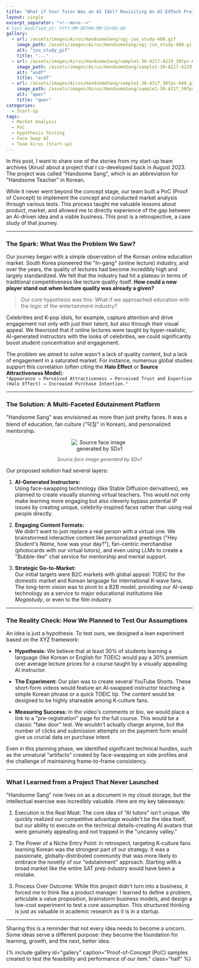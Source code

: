 ```yaml
---
title: "What if Your Tutor Was an AI Idol? Revisiting An AI-EdTech Project: \"Handsome Sang\""
layout: single
excerpt_separator: "<!--more-->"
# last_modified_at: YYYY-MM-DDTHH:MM:SS+09:00
gallery:
  - url: /assets/images/Airus/HandsomeSang/sgj-joo_study-480.gif
    image_path: /assets/images/Airus/HandsomeSang/sgj-joo_study-480.gif
    alt: "joo_study_gif"
    title: "..."
  - url: /assets/images/Airus/HandsomeSang/sample1-30-A217-A219_30fps-640.gif
    image_path: /assets/images/Airus/HandsomeSang/sample1-30-A217-A219_30fps-640.gif
    alt: "asdf"
    title: "asdf"
  - url: /assets/images/Airus/HandsomeSang/sample1-30-A317_30fps-640.gif
    image_path: /assets/images/Airus/HandsomeSang/sample1-30-A317_30fps-640.gif
    alt: "qwer"
    title: "qwer"
categories:
  - Start-up
tags:
  - Market Analysis
  - PoC
  - Hypothesis Testing
  - Face Swap AI
  - Team Airus (Start-up)
---
```


In this post, I want to share one of the stories from my start-up team archives (Airus) about a project that I co-developed back in August 2023.
The project was called "Handsome Sang", which is an abbreviation for "Handsome Teacher" in Korean.
<!--more-->
While it never went beyond the concept stage, our team built a PoC (Proof of Concept) to implement the concept and conducted market analysis through various tests.
This process taught me valuable lessons about product, market, and allowed me to directly experience of the gap between an AI-driven idea and a viable business.
This post is a retrospective, a case study of that journey.

---

### The Spark: What Was the Problem We Saw?
Our journey began with a simple observation of the Korean online education market.
South Korea pioneered the "In-gang" (online lecture) industry, and over the years, the quality of lectures had become incredibly high and largely standardized.
We felt that the industry had hit a plateau in terms of traditional competitiveness like lecture quality itself.
**How could a new player stand out when lecture quality was already a given?**

> Our core hypothesis was this: What if we approached education with the logic of the entertainment industry?

Celebrities and K-pop idols, for example, capture attention and drive engagement not only with just their talent, but also through their visual appeal.
We theorized that if online lectures were taught by hyper-realistic, AI-generated instructors with the looks of celebrities, we could significantly boost student concentration and engagement.

The problem we aimed to solve wasn't a lack of quality content, but a lack of engagement in a saturated market.
For instance, numerous global studies support this correlation (often citing the **Halo Effect** or **Source Attractiveness Model**):  
`"Appearance → Perceived Attractiveness → Perceived Trust and Expertise (Halo Effect) → Increased Purchase Intention."`

---

### The Solution: A Multi-Faceted Edutainment Platform
"Handsome Sang" was envisioned as more than just pretty faces. 
It was a blend of education, fan culture ("덕질" in Korean), and personalized mentorship.

<div style="text-align: center;">
  <img src="{{ "/assets/images/Airus/HandsomeSang/sample1.png" | relative_url }}" alt="Source face image generated by SDv1" style="max-width: 30%; height: auto;">
  <p style="font-style: italic; color: #555; font-size: 0.9em;">Source face image generated by SDv1</p>
</div>

Our proposed solution had several layers:

1. **AI-Generated Instructors:**  
Using face-swapping technology (like Stable Diffusion derivatives), we planned to create visually stunning virtual teachers. 
This would not only make learning more engaging but also cleverly bypass potential IP issues by creating unique, celebrity-inspired faces rather than using real people directly.

2. **Engaging Content Formats:**  
 We didn't want to just replace a real person with a virtual one. We brainstormed interactive content like personalized greetings ("Hey *Student's Name*, how was your day?"), fan-centric merchandise (photocards with our virtual tutors), and even using LLMs to create a "Bubble-like" chat service for mentorship and mental support.

3. **Strategic Go-to-Market:**  
Our initial targets were B2C markets with global appeal: TOEIC for the domestic market and Korean language for international K-wave fans. 
The long-term vision was to pivot to a B2B model, providing our AI-swap technology as a service to major educational institutions like *Megastudy*, or even to the film industry.

---

### The Reality Check: How We Planned to Test Our Assumptions
An idea is just a hypothesis. To test ours, we designed a lean experiment based on the XYZ framework:

- **Hypothesis:** We believe that at least 30% of students learning a language (like Korean or English for TOEIC) would pay a 30% premium over average lecture prices for a course taught by a visually appealing AI instructor.

- **The Experiment:** Our plan was to create several YouTube Shorts. These short-form videos would feature an AI-swapped instructor teaching a simple Korean phrase or a quick TOEIC tip. The content would be designed to be highly shareable among K-culture fans.

- **Measuring Success:** In the video's comments or bio, we would place a link to a "pre-registration" page for the full course. This would be a classic "fake door" test. We wouldn't actually charge anyone, but the number of clicks and submission attempts on the payment form would give us crucial data on purchase intent.

Even in this planning phase, we identified significant technical hurdles, such as the unnatural "artifacts" created by face-swapping on side profiles and the challenge of maintaining frame-to-frame consistency.

---

### What I Learned from a Project That Never Launched
"Handsome Sang" now lives on as a document in my cloud storage, but the intellectual exercise was incredibly valuable. Here are my key takeaways:

1. Execution is the Real Moat: The core idea of "AI tutors" isn't unique. We quickly realized our competitive advantage wouldn't be the idea itself, but our ability to execute on the technical details-creating AI avatars that were genuinely appealing and not trapped in the "uncanny valley."

2. The Power of a Niche Entry Point: In retrospect, targeting K-culture fans learning Korean was the strongest part of our strategy. It was a passionate, globally-distributed community that was more likely to embrace the novelty of our "edutainment" approach. Starting with a broad market like the entire SAT prep industry would have been a mistake.

3. Process Over Outcome: While this project didn't turn into a business, it forced me to think like a product manager. I learned to define a problem, articulate a value proposition, brainstorm business models, and design a low-cost experiment to test a core assumption. This structured thinking is just as valuable in academic research as it is in a startup.

---

Sharing this is a reminder that not every idea needs to become a unicorn. Some ideas serve a different purpose: they become the foundation for learning, growth, and the next, better idea.

{% include gallery id="gallery" caption="Proof-of-Concept (PoC) samples created to test the feasibility and performance of our item." class="half" %}